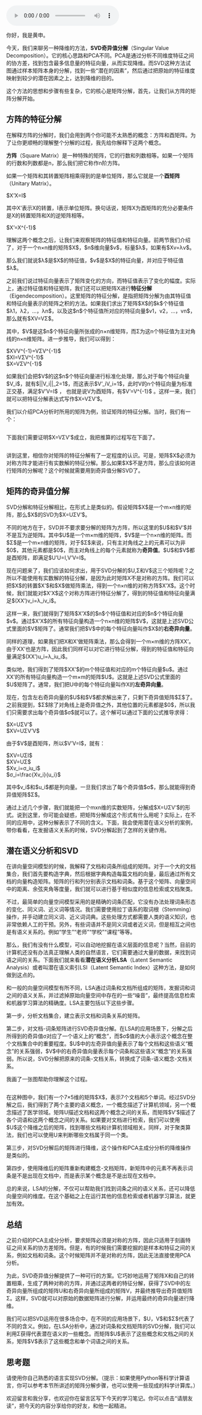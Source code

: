 <audio title="44 _ 奇异值分解：如何挖掘潜在的语义关系？" src="https://static001.geekbang.org/resource/audio/50/ad/50bf4ea68429ec8f9a0d498a9c1c80ad.mp3" controls="controls"></audio> 
<p>你好，我是黄申。</p><p>今天，我们来聊另一种降维的方法，<strong>SVD奇异值分解</strong>（Singular Value Decomposition）。它的核心思路和PCA不同。PCA是通过分析不同维度特征之间的协方差，找到包含最多信息量的特征向量，从而实现降维。而SVD这种方法试图通过样本矩阵本身的分解，找到一些“潜在的因素”，然后通过把原始的特征维度映射到较少的潜在因素之上，达到降维的目的。</p><p>这个方法的思想和步骤有些复杂，它的核心是矩阵分解，首先，让我们从方阵的矩阵分解开始。</p><h2>方阵的特征分解</h2><p>在解释方阵的分解时，我们会用到两个你可能不太熟悉的概念：方阵和酉矩阵。为了让你更顺畅的理解整个分解的过程，我先给你解释下这两个概念。</p><p><strong>方阵</strong>（Square Matrix）是一种特殊的矩阵，它的行数和列数相等。如果一个矩阵的行数和列数都是n，那么我们把它称作n阶方阵。</p><p>如果一个矩阵和其转置矩阵相乘得到的是单位矩阵，那么它就是一个<strong>酉矩阵</strong>（Unitary Matrix）。</p><p>$X’X=I$</p><p>其中X’表示X的转置，I表示单位矩阵。换句话说，矩阵X为酉矩阵的充分必要条件是X的转置矩阵和X的逆矩阵相等。</p><p>$X’=X^{-1}$</p><!-- [[[read_end]]] --><p>理解这两个概念之后，让我们来观察矩阵的特征值和特征向量。前两节我们介绍了，对于一个n×n维的矩阵$X$，$n$维向量$v$，标量$λ$，如果有$Xv=λv$。</p><p>那么我们就说$λ$是$X$的特征值，$v$是$X$的特征向量，并对应于特征值$λ$。</p><p>之前我们说过特征向量表示了矩阵变化的方向，而特征值表示了变化的幅度。实际上，通过特征值和特征矩阵，我们还可以把矩阵X进行<strong>特征分解</strong>（Eigendecomposition）。这里矩阵的特征分解，是指把矩阵分解为由其特征值和特征向量表示的矩阵之积的方法。如果我们求出了矩阵$X$的$k$个特征值$λ1，λ2，…，λn$，以及这$n$个特征值所对应的特征向量$v1，v2，…，vn$，那么就有$XV=VΣ$。</p><p>其中，$V$是这$n$个特征向量所张成的n×n维矩阵，而Σ为这n个特征值为主对角线的n×n维矩阵。进一步推导，我们可以得到：</p><p>$XVV^{-1}=VΣV^{-1}$<br>
$XI=VΣV^{-1}$<br>
$X=VΣV^{-1}$</p><p>如果我们会把$V$的这$n$个特征向量进行标准化处理，那么对于每个特征向量$V_i$，就有$||V_i||_2=1$，而这表示$V’_iV_i=1$，此时V的n个特征向量为标准正交基，满足$V’V=I$ ， 也就是说V为酉矩阵，有$V’=V^{-1}$ 。这样一来，我们就可以把特征分解表达式写作$X=VΣV’$。</p><p>我们以介绍PCA分析时所用的矩阵为例，验证矩阵的特征分解。当时，我们有一个：</p><p><img src="https://static001.geekbang.org/resource/image/33/0e/3384840ca067f7d9564de1ff74130e0e.png" alt=""></p><p>下面我们需要证明$X=VΣV’$成立，我把推算的过程写在下面了。</p><p><img src="https://static001.geekbang.org/resource/image/83/14/83a16135267b7c38c26fccc0d8a41314.png" alt=""></p><p>讲到这里，相信你对矩阵的特征分解有了一定程度的认识。可是，矩阵$X$必须为对称方阵才能进行有实数解的特征分解。那么如果$X$不是方阵，那么应该如何进行矩阵的分解呢？这个时候就需要用到奇异值分解SVD了。</p><h2>矩阵的奇异值分解</h2><p>SVD分解和特征分解相比，在形式上是类似的。假设矩阵$X$是一个m×n维的矩阵，那么$X$的SVD为$X=UΣV’$。</p><p>不同的地方在于，SVD并不要求要分解的矩阵为方阵，所以这里的$U$和$V’$并不是互为逆矩阵。其中$U$是一个m×m维的矩阵，$V$是一个n×n维的矩阵。而$Σ$是一个m×n维的矩阵，对于$Σ$来说，只有主对角线之上的元素可以为非$0$，其他元素都是$0$，而主对角线上的每个元素就称为<strong>奇异值</strong>。$U$和$V$都是酉矩阵，即满足$U’U=I,V’V=I$。</p><p>现在问题来了，我们应该如何求出，用于SVD分解的$U,Σ和V$这三个矩阵呢？之所以不能使用有实数解的特征分解，是因为此时矩阵X不是对称的方阵。我们可以把$X$的转置$X’$和$X$做矩阵乘法，得到一个n×n维的对称方阵$X’X$。这个时候，我们就能对$X’X$这个对称方阵进行特征分解了，得到的特征值和特征向量满足$(XX’)v_i=λ_iv_i$。</p><p>这样一来，我们就得到了矩阵$X’X$的$n$个特征值和对应的$n$个特征向量$v$。通过$X’X$的所有特征向量构造一个n×n维的矩阵$V$，这就是上述SVD公式里面的$V$矩阵了。通常我们把$V$中的每个特征向量叫作$X$的<strong>右奇异向量</strong>。</p><p>同样的道理，如果我们把X和X’做矩阵乘法，那么会得到一个m×m维的方阵XX’。由于XX’也是方阵，因此我们同样可以对它进行特征分解，得到的特征值和特征向量满足$(XX’)u_i=λ_iu_i$。</p><p>类似地，我们得到了矩阵$XX’$的m个特征值和对应的m个特征向量$u$。通过XX’的所有特征向量构造一个m×m的矩阵$U$。这就是上述SVD公式里面的$U$矩阵了。通常，我们把U中的每个特征向量叫作X的<strong>左奇异向量</strong>。</p><p>现在，包含左右奇异向量的$U$和$V$都求解出来了，只剩下奇异值矩阵$Σ$了。之前我提到，$Σ$除了对角线上是奇异值之外，其他位置的元素都是$0$，所以我们只需要求出每个奇异值$σ$就可以了。这个解可以通过下面的公式推导求得：</p><p>$X=UΣV’$<br>
$XV=UΣV’V$</p><p>由于$V$是酉矩阵，所以$V’V=I$，就有：</p><p>$XV=UΣI$<br>
$XV=UΣ$<br>
$Xv_i=σ_iu_i$<br>
$σ_i=\frac{Xv_i}{u_i}$</p><p>其中$v_i$和$u_i$都是列向量。一旦我们求出了每个奇异值$σ$，那么就能得到奇异值矩阵$Σ$。</p><p>通过上述几个步骤，我们就能把一个mxn维的实数矩阵，分解成$X=UΣV’$的形式。说到这里，你可能会疑惑，把矩阵分解成这个形式有什么用呢？实际上，在不同的应用中，这种分解表示了不同的含义。下面，我会使用潜在语义分析的案例，带你看看，在发掘语义关系的时候，SVD分解起到了怎样的关键作用。</p><h2>潜在语义分析和SVD</h2><p>在讲向量空间模型的时候，我解释了文档和词条所组成的矩阵。对于一个大的文档集合，我们首先要构造字典，然后根据字典构造每篇文档的向量，最后通过所有文档的向量构造矩阵。矩阵的行和列分别表示文档和词条。基于这个矩阵、向量空间中的距离、余弦夹角等度量，我们就可以进行基于相似度的信息检索或文档聚类。</p><p>不过，最简单的向量空间模型采用的是精确的词条匹配，它没有办法处理词条形态的变化、同义词、近义词等情况。我们需要使用拉丁语系的取词根（Stemming）操作，并手动建立同义词、近义词词典。这些处理方式都需要人类的语义知识，也非常依赖人工的干预。另外，有些词语并不是同义词或者近义词，但是相互之间也是有语义关系的。例如“学生”“老师”“学校”“课程”等等。</p><p>那么，我们有没有什么模型，可以自动地挖掘在语义层面的信息呢？当然，目前的计算机还没有办法真正理解人类的自然语言，它们需要通过大量的数据，来找到词语之间的关系。下面我们就来看看<strong>潜在语义分析LSA</strong>（Latent Semantic Analysis）或者叫潜在语义索引LSI（Latent Semantic Index）这种方法，是如何做到这点的。</p><p>和一般的向量空间模型有所不同，LSA通过词条和文档所组成的矩阵，发掘词和词之间的语义关系，并过滤掉原始向量空间中存在的一些“噪音”，最终提高信息检索和机器学习算法的精确度。LSA主要包括以下这些步骤。</p><p>第一步，分析文档集合，建立表示文档和词条关系的矩阵。</p><p>第二步，对文档-词条矩阵进行SVD奇异值分解。在LSA的应用场景下，分解之后所得到的奇异值σ对应了一个语义上的“概念”，而$σ$值的大小表示这个概念在整个文档集合中的重要程度。$U$中的左奇异值向量表示了每个文档和这些语义“概念”的关系强弱，$V$中的右奇异值向量表示每个词条和这些语义“概念”的关系强弱。所以说，SVD分解把原来的词条-文档关系，转换成了词条-语义概念-文档关系。</p><p>我画了一张图帮助你理解这个过程。</p><p><img src="https://static001.geekbang.org/resource/image/95/c1/95c4ef346ab87eafcfa6e7236dc0cdc1.png" alt=""></p><p>在这种图中，我们有一个7×5维的矩阵$X$，表示7个文档和5个单词。经过SVD分解之后，我们得到了两个主要的语义概念，一个概念描述了计算机领域，另一个概念描述了医学领域。矩阵U描述文档和这两个概念之间的关系，而矩阵$V’$描述了各个词语和这两个概念之间的关系。如果要对文档进行检索，我们可以使用$U$这个降维之后的矩阵，找到哪些文档和计算机领域相关。同样，对于聚类算法，我们也可以使用U来判断哪些文档属于同一个类。</p><p>第三步，对SVD分解后的矩阵进行降维，这个操作和PCA主成分分析的降维操作是类似的。</p><p>第四步，使用降维后的矩阵重新构建概念-文档矩阵，新矩阵中的元素不再表示词条是不是出现在文档中，而是表示某个概念是不是出现在文档中。</p><p>总的来说，LSA的分解，不仅可以帮助我们找到词条之间的语义关系，还可以降低向量空间的维度。在这个基础之上在运行其他的信息检索或者机器学习算法，就更加有效。</p><h2>总结</h2><p>之前介绍的PCA主成分分析，要求矩阵必须是对称的方阵，因此只适用于刻画特征之间关系的协方差矩阵。但是，有的时候我们需要挖掘的是样本和特征之间的关系，例如文档和词条。这个时候矩阵并不是对称的方阵，因此无法直接使用PCA分析。</p><p>为此，SVD奇异值分解提供了一种可行的方案。它巧妙地运用了矩阵X和自己的转置相乘，生成了两种对称的方阵，并通过这两者的特征分解，获得了SVD中的左奇异向量所组成的矩阵U和右奇异向量所组成的矩阵V，并最终推导出奇异值矩阵Σ。这样，SVD就可以对原始的数据矩阵进行分解，并运用最终的奇异向量进行降维。</p><p>我们可以把SVD运用在很多场合中，在不同的应用场景下，$U，V$和$Σ$代表了不同的含义。例如，在LSA分析中，通过对词条和文档矩阵的SVD分解，我们可以利用Σ获得代表潜在语义的一些概念。而矩阵$U$表示了这些概念和文档之间的关系，矩阵$V$表示了这些概念和单个词语之间的关系。</p><h2>思考题</h2><p>请使用你自己熟悉的语言实现SVD分解。（提示：如果使用Python等科学计算语言，你可以参考本节所讲述的矩阵分解步骤，也可以使用一些现成的科学计算库。）</p><p>欢迎留言和我分享，也欢迎你在留言区写下今天的学习笔记。你可以点击“请朋友读”，把今天的内容分享给你的好友，和他一起精进。</p>